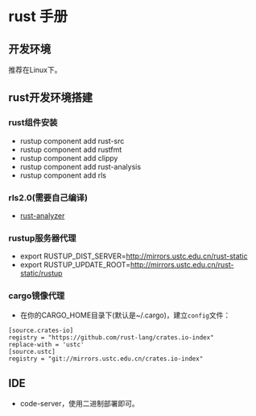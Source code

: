 # rust 手册

## 开发环境
推荐在Linux下。

## rust开发环境搭建
### rust组件安装
* rustup component add rust-src
* rustup component add rustfmt
* rustup component add clippy
* rustup component add rust-analysis
* rustup component add rls
### rls2.0(需要自己编译)
* [rust-analyzer](https://github.com/rust-analyzer/rust-analyzer)

### rustup服务器代理
* export RUSTUP_DIST_SERVER=http://mirrors.ustc.edu.cn/rust-static
* export RUSTUP_UPDATE_ROOT=http://mirrors.ustc.edu.cn/rust-static/rustup
### cargo镜像代理
* 在你的CARGO_HOME目录下(默认是~/.cargo)，建立`config`文件：
```
[source.crates-io]
registry = "https://github.com/rust-lang/crates.io-index"
replace-with = 'ustc'
[source.ustc]
registry = "git://mirrors.ustc.edu.cn/crates.io-index"
```
## IDE
* code-server，使用二进制部署即可。